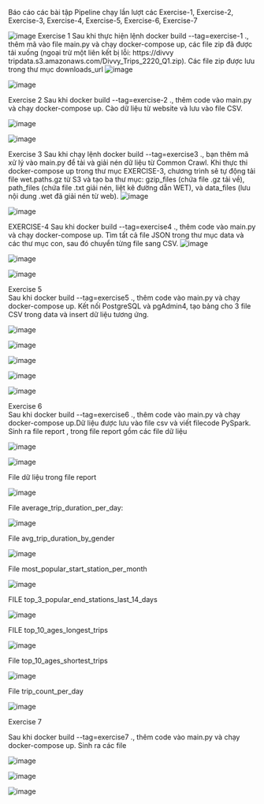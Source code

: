 Báo cáo các bài tập 
Pipeline chạy lần lượt các Exercise-1, Exercise-2, Exercise-3, Exercise-4, Exercise-5, Exercise-6, Exercise-7 

![image](https://github.com/user-attachments/assets/de68dfb2-3816-4e10-a3ff-79937866a757)
Exercise 1
Sau khi thực hiện lệnh docker build --tag=exercise-1 ., thêm mã vào file main.py và chạy docker-compose up, các file zip đã được tải xuống (ngoại trừ một liên kết bị lỗi: https://divvy tripdata.s3.amazonaws.com/Divvy_Trips_2220_Q1.zip). Các file zip được lưu trong thư mục downloads_url 
![image](https://github.com/user-attachments/assets/5145c658-a418-4f9d-8f42-6ff6cd2de2f2) 

![image](https://github.com/user-attachments/assets/71779eac-82ea-4010-93a2-346b3c6c8f7d)

Exercise 2
Sau khi docker build --tag=exercise-2 ., thêm code vào main.py và chạy docker-compose up. Cào dữ liệu từ website và lưu vào file CSV.

![image](https://github.com/user-attachments/assets/f0c0b6bc-d25d-4e6c-9824-99b5f3fd891d) 

![image](https://github.com/user-attachments/assets/7bd37867-9168-435f-8bcd-2402e6b4bae1) 

Exercise 3 
Sau khi chạy lệnh docker build --tag=exercise3 ., bạn thêm mã xử lý vào main.py để tải và giải nén dữ liệu từ Common Crawl. Khi thực thi docker-compose up trong thư mục EXERCISE-3, chương trình sẽ tự động tải file wet.paths.gz từ S3 và tạo ba thư mục: gzip_files (chứa file .gz tải về), path_files (chứa file .txt giải nén, liệt kê đường dẫn WET), và data_files (lưu nội dung .wet đã giải nén từ web).
![image](https://github.com/user-attachments/assets/6f89ae19-518e-40fb-a903-8d637c779a94) 

![image](https://github.com/user-attachments/assets/a8ef5d9b-4d0b-478a-a590-74fbc79141a8)

EXERCISE-4 
Sau khi docker build --tag=exercise4 ., thêm code vào main.py và chạy docker-compose up. Tìm tất cả file JSON trong thư mục data và các thư mục con, sau đó chuyển từng file sang CSV.
![image](https://github.com/user-attachments/assets/f70688ee-a0d3-42f4-b5db-f1723e060a4a) 

![image](https://github.com/user-attachments/assets/62bded2a-dff1-44d8-9719-fbbea108605c) 

![image](https://github.com/user-attachments/assets/80328444-5bf9-4c59-a06e-65ed56b96e0f)

Exercise 5 \
Sau khi docker build --tag=exercise5 ., thêm code vào main.py và chạy docker-compose up. Kết nối PostgreSQL và pgAdmin4, tạo bảng cho 3 file CSV trong data và insert dữ liệu tương ứng.

![image](https://github.com/user-attachments/assets/28c0fe27-184e-46d1-93ef-cfb6e398b647)

![image](https://github.com/user-attachments/assets/66491231-4e28-4e9c-8e58-1abd00dd736c) 

![image](https://github.com/user-attachments/assets/c7a95e9b-fc53-4263-9a4a-ebc136938f3f) 

![image](https://github.com/user-attachments/assets/4c0d95ce-9b28-4f54-9d9b-e4258628b84d) 

![image](https://github.com/user-attachments/assets/82dad750-b050-4193-910d-0f2692d40906) 

Exercise 6 \
Sau khi docker build --tag=exercise6 ., thêm code  vào main.py và chạy docker-compose up.Dữ liệu được lưu vào file csv và viết filecode PySpark. Sinh ra file report , trong file report gồm các file dữ liệu

 ![image](https://github.com/user-attachments/assets/3d5276f3-f857-4fe8-99de-228e4ac998d8) 
 
 ![image](https://github.com/user-attachments/assets/5a82018e-880b-4da2-9242-1ef7cc0e1d56) 

 File dữ liệu trong file report 
 
 ![image](https://github.com/user-attachments/assets/b28faf48-f531-45b4-8c68-fe5ab454cba8) 
 
 File average_trip_duration_per_day: 
 
![image](https://github.com/user-attachments/assets/f7db606e-9cf3-4e74-9cb0-3e76f9b24eeb) 

File avg_trip_duration_by_gender 

![image](https://github.com/user-attachments/assets/deb31830-f7c3-4147-8e19-a13529e1af42) 

File most_popular_start_station_per_month 

![image](https://github.com/user-attachments/assets/9cfad453-7f5c-4738-bad7-9b684138500b) 

FILE  top_3_popular_end_stations_last_14_days 

![image](https://github.com/user-attachments/assets/a4fb9367-0d2a-4718-9287-2776e8a394a1) 

FILE top_10_ages_longest_trips  

![image](https://github.com/user-attachments/assets/66246738-2cb2-4864-8ca8-6b91c59ee6d0) 

File top_10_ages_shortest_trips 

![image](https://github.com/user-attachments/assets/a2ff6b96-7711-4bc8-9c1c-95bf926a7bd5) 

File trip_count_per_day 

![image](https://github.com/user-attachments/assets/e49e70a6-ffb9-435f-ad62-9ce5bfb5407d) 

Exercise 7 

Sau khi docker build --tag=exercise7 ., thêm code vào main.py và chạy docker-compose up.
Sinh ra các file 

![image](https://github.com/user-attachments/assets/79be0ed8-2ce6-4882-a100-973f88f5986c) 

![image](https://github.com/user-attachments/assets/160e3379-6bd0-4814-80c1-5aba66cddeb3) 

![image](https://github.com/user-attachments/assets/7c46f234-5002-421e-b63a-cc01d93fa0a6)
















